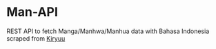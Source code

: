 # Man-API
REST API to fetch Manga/Manhwa/Manhua data with Bahasa Indonesia scraped from [Kiryuu](https://kiryuu01.com/)